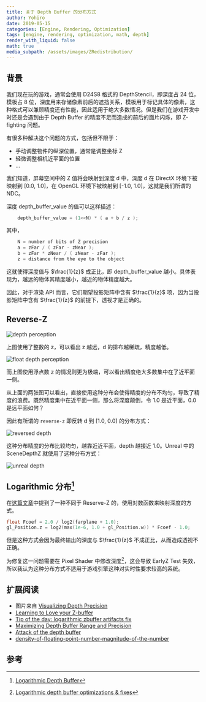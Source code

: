 ```yaml
---
title: 关于 Depth Buffer 的分布方式
author: Yohiro
date: 2019-05-15
categories: [Engine, Rendering, Optimization]
tags: [engine, rendering, optimization, math, depth]
render_with_liquid: false
math: true
media_subpath: /assets/images/ZRedistribution/
---
```


## 背景

我们现在玩的游戏，通常会使用 D24S8 格式的 DepthStencil，即深度占 24 位，模板占 8 位，深度用来存储像素前后的遮挡关系，模板用于标记具体的像素，这种格式可以兼顾精度还有性能，因此适用于绝大多数情况。但是我们在游戏开发中时还是会遇到由于 Depth Buffer 的精度不足而造成的前后的面片闪烁，即 Z-fighting 问题。<br>

有很多种解决这个问题的方式，包括但不限于：

- 手动调整物件的纵深位置，通常是调整坐标 Z
- 轻微调整相机近平面的位置
- ...

我们知道，屏幕空间中的 Z 值将会映射到深度 d 中，深度 d 在 DirectX 环境下被映射到 [0.0, 1.0]，在 OpenGL 环境下被映射到 [-1.0, 1.0]，这就是我们所谓的 NDC。

深度 depth_buffer_value 的值可以这样描述：

``` c
    depth_buffer_value = (1<<N) * ( a + b / z );
```

其中，

``` c
    N = number of bits of Z precision
    a = zFar / ( zFar - zNear );
    b = zFar * zNear / ( zNear - zFar );
    z = distance from the eye to the object
```

这就使得深度值与 $\frac{1}{z}$ 成正比，即 depth_buffer_value 越小。具体表现为，越远的物体其精度越小，越近的物体精度越大。

因此，对于渲染 API 而言，它们期望投影矩阵中含有 $\frac{1}{z}$ 项，因为当投影矩阵中含有 $\frac{1}{z}$ 的前提下，透视才是正确的。

## Reverse-Z

![depth perception](depth-perception-graph1-b.jpg)

上图使用了整数的 z，可以看出 z 越远，d 的排布越稀疏，精度越低。

![float depth perception](depth-precision-graph4-625x324.jpg)

而上图使用浮点数 z 的情况则更为极端，可以看出精度绝大多数集中在了近平面一侧。

从上面的两张图可以看出，直接使用这种分布会使得精度的分布不均匀，导致了精度的浪费。既然精度集中在近平面一侧，那么将深度颠倒，令 1.0 是近平面，0.0 是远平面如何？

因此有所谓的 `reverse-z` 即反转 d 到 [1.0, 0.0] 的分布方式：

![reversed depth](depth-precision-graph5-625x324.jpg)

这种分布精度的分布比较均匀，越靠近近平面，depth 越接近 1.0。Unreal 中的 SceneDepthZ 就使用了这种分布方式：

![unreal depth](UnrealZ.png)

## Logarithmic 分布[^Logarithmic]

在[这篇文章](https://outerra.blogspot.com/2009/08/logarithmic-z-buffer.html)中提到了一种不同于 Reserve-Z 的，使用对数函数来映射深度的方式。

``` c
float Fcoef = 2.0 / log2(farplane + 1.0);
gl_Position.z = log2(max(1e-6, 1.0 + gl_Position.w)) * Fcoef - 1.0;
```

但是这种方式会因为最终输出的深度与 $\frac{1}{z}$ 不成正比，从而造成透视不正确。

为修复这一问题需要在 Pixel Shader 中修改深度[^LogarithmicFix]，这会导致 EarlyZ Test 失效，所以我认为这种分布方式不适用于游戏引擎这种对实时性要求较高的系统。

## 扩展阅读

- 图片来自 [Visualizing Depth Precision](https://developer.nvidia.com/blog/visualizing-depth-precision/)
- [Learning to Love your Z-buffer](https://www.sjbaker.org/steve/omniv/love_your_z_buffer.html)
- [Tip of the day: logarithmic zbuffer artifacts fix](https://www.gamedev.net/blog/73/entry-2006307-tip-of-the-day-logarithmic-zbuffer-artifacts-fix/)
- [Maximizing Depth Buffer Range and Precision](https://outerra.blogspot.com/2012/11/maximizing-depth-buffer-range-and.html)
- [Attack of the depth buffer](https://therealmjp.github.io/posts/attack-of-the-depth-buffer/)
- [density-of-floating-point-number-magnitude-of-the-number](https://stackoverflow.com/questions/7006510/density-of-floating-point-number-magnitude-of-the-number)

## 参考

[^Logarithmic]: [Logarithmic Depth Buffer](https://outerra.blogspot.com/2009/08/logarithmic-z-buffer.html)
[^LogarithmicFix]: [Logarithmic depth buffer optimizations & fixes](https://outerra.blogspot.com/2013/07/logarithmic-depth-buffer-optimizations.html)
